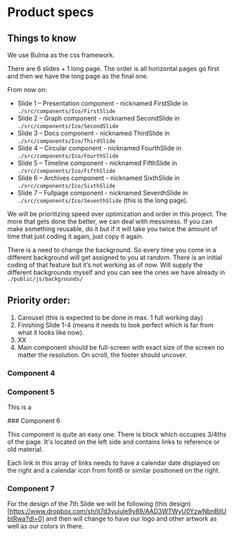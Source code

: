 # Product specs

## Things to know

We use Bulma as the css framework.

There are 6 slides + 1 long page. The order is all horizontal pages go first and then we have the long page as the final one.

From now on:

- Slide 1 – Presentation component - nicknamed FirstSlide in `./src/components/Ico/FirstSlide`
- Slide 2 – Graph component - nicknamed SecondSlide in `./src/components/Ico/SecondSlide`
- Slide 3 – Docs component - nicknamed ThirdSlide in `./src/components/Ico/ThirdSlide`
- Slide 4 – Circular component - nicknamed FourthSlide in `./src/components/Ico/FourthSlide`
- Slide 5 – Timeline component - nicknamed FifthSlide in `./src/components/Ico/FifthSlide`
- Slide 6 – Archives component - nicknamed SixthSlide in `./src/components/Ico/SixthSlide`
- Slide 7 – Fullpage component - nicknamed SeventhSlide in `./src/components/Ico/SeventhSlide` (this is the long page).

We will be prioritizing speed over optimization and order in this project. The more that gets done the better, we can deal with messiness. If you can make something reusable, do it but if it will take you twice the amount of time that just coding it again, just copy it again.

There is a need to change the background. So every time you come in a different background will get assigned to you at random. There is an initial coding of that feature but it’s not working as of now. Will supply the different backgrounds myself and you can see the ones we have already in `./public/js/backgrounds/`

## Priority order:

1. Carousel (this is expected to be done in max. 1 full working day)
2. Finishing Slide 1-4 (means it needs to look perfect which is far from what it looks like now).
3. XX
4. Main component should be full-screen with exact size of the screen no matter the resolution. On scroll, the footer should uncover.

### Component 4

### Component 5

This is a

### Component 6

This component is quite an easy one. There is block which occupies 3/4ths of the page. It's located on the left side and contains links to reference or old material.

Each link in this array of links needs to have a calendar date displayed on the right and a calendar icon from font8 or similar positioned on the right.

### Component 7

For the design of the 7th Slide we will be following (this design)[https://www.dropbox.com/sh/jt7d3yuiule9y89/AAD3WTWyU0YzwNbnBIIUbtRwa?dl=0] and then will change to have our logo and other artwork as well as our colors in there.
